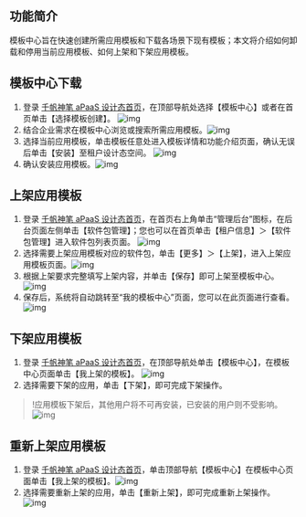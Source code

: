 ## 功能简介
模板中心旨在快速创建所需应用模板和下载各场景下现有模板；本文将介绍如何卸载和停用当前应用模板、如何上架和下架应用模板。

## 模板中心下载
1. 登录 [千帆神笔 aPaaS 设计态首页](https://apaas.cloud.tencent.com/)，在顶部导航处选择【模板中心】或者在首页单击【选择模板创建】。
![img](https://main.qcloudimg.com/raw/d1b331e3527e9a7656d7335644f81c45.png)        
2. 结合企业需求在模板中心浏览或搜索所需应用模板。![img](https://main.qcloudimg.com/raw/727cb805be478866d9d41d8838ea1e9c.png)        
3. 选择当前应用模板，单击模板任意处进入模板详情和功能介绍页面，确认无误后单击【安装】至租户设计态空间。                 ![img](https://main.qcloudimg.com/raw/d23fa7885c996139292d4be305c08705.png)        
4. 确认安装应用模板。![img](https://main.qcloudimg.com/raw/bf259f1ec6537245efbf7f6d682744ae.png)        

## 上架应用模板
1. 登录 [千帆神笔 aPaaS 设计态首页](https://apaas.cloud.tencent.com/)，在首页右上角单击“管理后台”图标，在后台页面左侧单击【软件包管理】；您也可以在首页单击【租户信息】＞【软件包管理】进入软件包列表页面。
![img](https://main.qcloudimg.com/raw/d4724a086a9edd732ed64c6189fae047.png)        
2. 选择需要上架应用模板对应的软件包，单击【更多】＞【上架】，进入上架应用模板页面。![img](https://main.qcloudimg.com/raw/7f0ab89e9c829cedc58e8b2a4fd484f9.png)        
3. 根据上架要求完整填写上架内容，并单击【保存】即可上架至模板中心。                 ![img](https://main.qcloudimg.com/raw/78a81cc0c7420638df53b2134cbadb12.png)        
4. 保存后，系统将自动跳转至“我的模板中心”页面，您可以在此页面进行查看。![img](https://main.qcloudimg.com/raw/660c184d5b7606b245ea1840ab09a2f2.png)        

## 下架应用模板
1. 登录 [千帆神笔 aPaaS 设计态首页](https://apaas.cloud.tencent.com/)，在顶部导航处单击【模板中心】，在模板中心页面单击【我上架的模板】。
![img](https://main.qcloudimg.com/raw/3a5b0166d8fdcb6e2bf29af74517ba72.png)        
2. 选择需要下架的应用，单击【下架】，即可完成下架操作。
>!应用模板下架后，其他用户将不可再安装，已安装的用户则不受影响。
>![img](https://main.qcloudimg.com/raw/537c4d2da93d40f43d57aad94689d634.png)        

## 重新上架应用模板
1. 登录 [千帆神笔 aPaaS 设计态首页](https://apaas.cloud.tencent.com/)，单击顶部导航【模板中心】在模板中心页面单击【我上架的模板】。![img](https://main.qcloudimg.com/raw/222bafdb5c370e4afd0a5bfce78241ec.png)        
2. 选择需要重新上架的应用，单击【重新上架】，即可完成重新上架操作。![img](https://main.qcloudimg.com/raw/94e4d033957fd90b26ffc68d2ed3fe14.png)        

